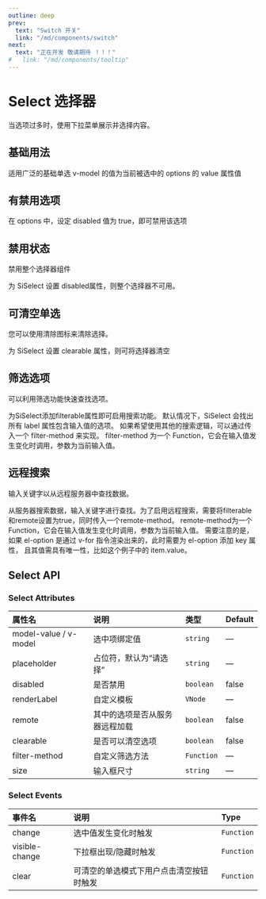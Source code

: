 ```yaml
---
outline: deep
prev:
  text: "Switch 开关"
  link: "/md/components/switch"
next:
  text: "正在开发 敬请期待 ！！！"
#   link: "/md/components/tooltip"
---
```


# Select 选择器

当选项过多时，使用下拉菜单展示并选择内容。

## 基础用法

适用广泛的基础单选 v-model 的值为当前被选中的 options 的 value 属性值

<preview path="../../demo/Select/Basic.vue" title="基础用法" description="Select 组件基础用法"></preview>

## 有禁用选项

在 options 中，设定 disabled 值为 true，即可禁用该选项

<preview path="../../demo/Select/Disableoption.vue" title="有禁用选项" description="Select 有禁用选项"></preview>

## 禁用状态

禁用整个选择器组件

为 SiSelect 设置 disabled属性，则整个选择器不可用。

<preview path="../../demo/Select/Disabled.vue" title="禁用状态" description="Select 禁用状态"></preview>

## 可清空单选

您可以使用清除图标来清除选择。

为 SiSelect 设置 clearable 属性，则可将选择器清空

<preview path="../../demo/Select/Clearable.vue" title="禁用状态" description="Select 禁用状态"></preview>

## 筛选选项

可以利用筛选功能快速查找选项。

为SiSelect添加filterable属性即可启用搜索功能。 默认情况下，SiSelect 会找出所有 label 属性包含输入值的选项。 如果希望使用其他的搜索逻辑，可以通过传入一个 filter-method 来实现。 filter-method 为一个 Function，它会在输入值发生变化时调用，参数为当前输入值。

<preview path="../../demo/Select/Filter.vue" title="筛选选项" description="Select 筛选选项"></preview>

## 远程搜索

输入关键字以从远程服务器中查找数据。

从服务器搜索数据，输入关键字进行查找。为了启用远程搜索，需要将filterable和remote设置为true，同时传入一个remote-method。 remote-method为一个Function，它会在输入值发生变化时调用，参数为当前输入值。 需要注意的是，如果 el-option 是通过 v-for 指令渲染出来的，此时需要为 el-option 添加 key 属性， 且其值需具有唯一性，比如这个例子中的 item.value。

<preview path="../../demo/Select/Remote.vue" title="远程搜索" description="Select 远程搜索"></preview>

## Select API

### Select Attributes

| 属性名                | 说明                           | 类型       | Default |
| :-------------------- | :----------------------------- | :--------- | :------ |
| model-value / v-model | 选中项绑定值                   | `string`   | —       |
| placeholder           | 占位符，默认为“请选择”         | `string`   | —       |
| disabled              | 是否禁用                       | `boolean`  | false   |
| renderLabel           | 自定义模板                     | `VNode`    | —       |
| remote                | 其中的选项是否从服务器远程加载 | `boolean`  | false   |
| clearable             | 是否可以清空选项               | `boolean`  | false   |
| filter-method         | 自定义筛选方法                 | `Function` | —       |
| size                  | 输入框尺寸                     | `string`   | —       |

### Select Events

| 事件名         | 说明                                     | Type       |
| :------------- | :--------------------------------------- | :--------- |
| change         | 选中值发生变化时触发                     | `Function` |
| visible-change | 下拉框出现/隐藏时触发                    | `Function` |
| clear          | 可清空的单选模式下用户点击清空按钮时触发 | `Function` |

